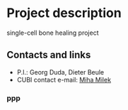 # Project description
single-cell bone healing project
## Contacts and links
- P.I.: Georg Duda, Dieter Beule
- CUBI contact e-mail: [Miha Milek](mailto:miha.milek@bih-charite.de)                                                                                                                                                                                                                                                                                                                                                                                                                                                                                                                                                                                                                                                                                                                                                          
### ppp
